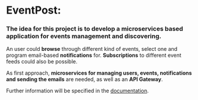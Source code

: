 # EventPost:

### The idea for this project is to develop a microservices based application for events management and discovering.

An user could __browse__ through different kind of events, select one and program email-based __notifications__ for. __Subscriptions__ to different event feeds could also be possible. 

As first approach, __microservices for managing users, events, notifications and sending the emails__ are needed, as well as an __API Gateway__.

Further information will be specified in the [documentation](https://carlos-el.github.io/EventPost-CCProject/index).
